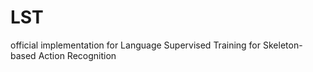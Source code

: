 # LST
official implementation for Language Supervised Training for Skeleton-based Action Recognition
